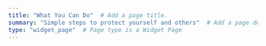 ```yaml
---
title: "What You Can Do"  # Add a page title.
summary: "Simple steps to protect yourself and others"  # Add a page description.
type: "widget_page"  # Page type is a Widget Page
---
```

